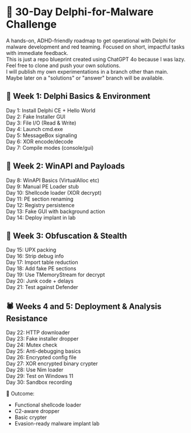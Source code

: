 
# 🧨 30-Day Delphi-for-Malware Challenge

A hands-on, ADHD-friendly roadmap to get operational with Delphi for malware development and red teaming. Focused on short, impactful tasks with immediate feedback.  
This is just a repo blueprint created using ChatGPT 4o because I was lazy.  
Feel free to clone and push your own solutions.  
I will publish my own experimentations in a branch other than main.  
Maybe later on a "solutions" or "answer" branch will be available.  

## 🔰 Week 1: Delphi Basics & Environment

Day 1: Install Delphi CE + Hello World  
Day 2: Fake Installer GUI  
Day 3: File I/O (Read & Write)  
Day 4: Launch cmd.exe  
Day 5: MessageBox signaling  
Day 6: XOR encode/decode  
Day 7: Compile modes (console/gui)

## 🦾 Week 2: WinAPI and Payloads

Day 8: WinAPI Basics (VirtualAlloc etc)  
Day 9: Manual PE Loader stub  
Day 10: Shellcode loader (XOR decrypt)  
Day 11: PE section renaming  
Day 12: Registry persistence  
Day 13: Fake GUI with background action  
Day 14: Deploy implant in lab

## 👻 Week 3: Obfuscation & Stealth

Day 15: UPX packing  
Day 16: Strip debug info  
Day 17: Import table reduction  
Day 18: Add fake PE sections  
Day 19: Use TMemoryStream for decrypt  
Day 20: Junk code + delays  
Day 21: Test against Defender

## 🕷️ Weeks 4 and 5: Deployment & Analysis Resistance

Day 22: HTTP downloader  
Day 23: Fake installer dropper  
Day 24: Mutex check  
Day 25: Anti-debugging basics  
Day 26: Encrypted config file  
Day 27: XOR encrypted binary crypter  
Day 28: Use Nim loader  
Day 29: Test on Windows 11  
Day 30: Sandbox recording

🎯 Outcome:
- Functional shellcode loader
- C2-aware dropper
- Basic crypter
- Evasion-ready malware implant lab
